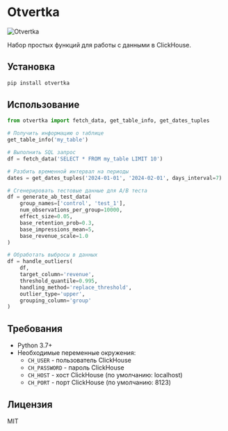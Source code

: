# Otvertka

![Otvertka](./assets/logo.png)

Набор простых функций для работы с данными в ClickHouse.

## Установка

```bash
pip install otvertka
```

## Использование

```python
from otvertka import fetch_data, get_table_info, get_dates_tuples

# Получить информацию о таблице
get_table_info('my_table')

# Выполнить SQL запрос
df = fetch_data('SELECT * FROM my_table LIMIT 10')

# Разбить временной интервал на периоды
dates = get_dates_tuples('2024-01-01', '2024-02-01', days_interval=7)

# Сгенерировать тестовые данные для A/B теста
df = generate_ab_test_data(
    group_names=['control', 'test_1'],
    num_observations_per_group=10000,
    effect_size=0.05,
    base_retention_prob=0.3,
    base_impressions_mean=5,
    base_revenue_scale=1.0
)

# Обработать выбросы в данных
df = handle_outliers(
    df,
    target_column='revenue',
    threshold_quantile=0.995,
    handling_method='replace_threshold',
    outlier_type='upper',
    grouping_column='group'
)
```

## Требования

- Python 3.7+
- Необходимые переменные окружения:
  - `CH_USER` - пользователь ClickHouse
  - `CH_PASSWORD` - пароль ClickHouse
  - `CH_HOST` - хост ClickHouse (по умолчанию: localhost)
  - `CH_PORT` - порт ClickHouse (по умолчанию: 8123)

## Лицензия

MIT 